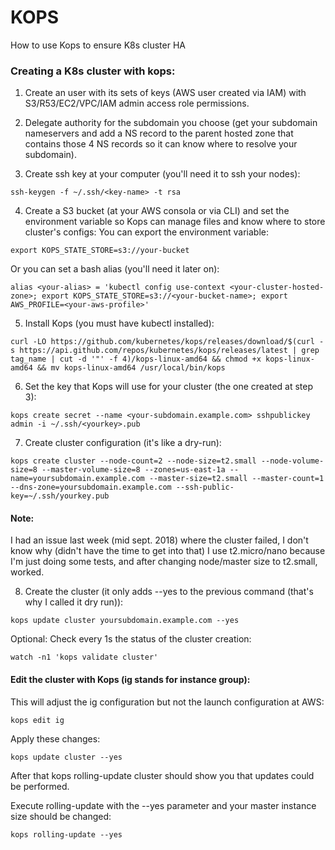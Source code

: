 # KOPS
How to use Kops to ensure K8s cluster HA

### Creating a K8s cluster with kops:

1. Create an user with its sets of keys (AWS user created via IAM) with S3/R53/EC2/VPC/IAM admin access role permissions.

2. Delegate authority for the subdomain you choose (get your subdomain nameservers and add a NS record to the parent hosted zone that contains those 4 NS records so it can know where to resolve your subdomain).

3. Create ssh key at your computer (you'll need it to ssh your nodes):
```
ssh-keygen -f ~/.ssh/<key-name> -t rsa
```
4. Create a S3 bucket (at your AWS consola or via CLI) and set the environment variable so Kops can manage files and know where to store cluster's configs:
You can export the environment variable:
```
export KOPS_STATE_STORE=s3://your-bucket
```
Or you can set a bash alias (you'll need it later on):
```
alias <your-alias> = 'kubectl config use-context <your-cluster-hosted-zone>; export KOPS_STATE_STORE=s3://<your-bucket-name>; export AWS_PROFILE=<your-aws-profile>'
```
5. Install Kops (you must have kubectl installed):
```
curl -LO https://github.com/kubernetes/kops/releases/download/$(curl -s https://api.github.com/repos/kubernetes/kops/releases/latest | grep tag_name | cut -d '"' -f 4)/kops-linux-amd64 && chmod +x kops-linux-amd64 && mv kops-linux-amd64 /usr/local/bin/kops
```

6. Set the key that Kops will use for your cluster (the one created at step 3):
```
kops create secret --name <your-subdomain.example.com> sshpublickey admin -i ~/.ssh/<yourkey>.pub
```

7. Create cluster configuration (it's like a dry-run):
```
kops create cluster --node-count=2 --node-size=t2.small --node-volume-size=8 --master-volume-size=8 --zones=us-east-1a --name=yoursubdomain.example.com --master-size=t2.small --master-count=1 --dns-zone=yoursubdomain.example.com --ssh-public-key=~/.ssh/yourkey.pub
```
 
 #### Note:

I had an issue last week (mid sept. 2018) where the cluster failed, I don't know why (didn't have the time to get into that) I use t2.micro/nano because I'm just doing some tests, and after changing node/master size to t2.small, worked.
 
8. Create the cluster (it only adds --yes to the previous command (that's why I called it dry run)):
```
kops update cluster yoursubdomain.example.com --yes
```

Optional: Check every 1s the status of the cluster creation:
```
watch -n1 'kops validate cluster'
```

#### Edit the cluster with Kops  (ig stands for instance group):
This will adjust the ig configuration but not the launch configuration at AWS:
```
kops edit ig 
```
Apply these changes:
```
kops update cluster --yes
```
After that kops rolling-update cluster should show you that updates could be performed.

Execute rolling-update with the --yes parameter and your master instance size should be changed:
```
kops rolling-update --yes
```
